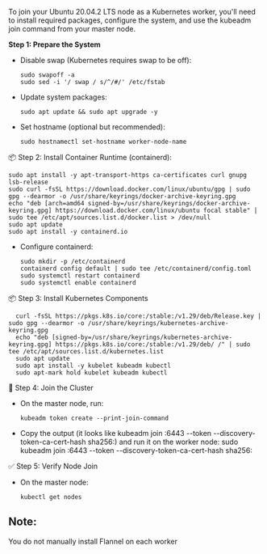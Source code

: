 To join your Ubuntu 20.04.2 LTS node as a Kubernetes worker, you'll need to install required packages, configure the system, and use the kubeadm join command from your master node.

**Step 1: Prepare the System**

- Disable swap (Kubernetes requires swap to be off):

      sudo swapoff -a
      sudo sed -i '/ swap / s/^/#/' /etc/fstab
  
- Update system packages:
  
      sudo apt update && sudo apt upgrade -y
  
- Set hostname (optional but recommended):

      sudo hostnamectl set-hostname worker-node-name



📦 Step 2: Install Container Runtime (containerd):

    sudo apt install -y apt-transport-https ca-certificates curl gnupg lsb-release
    sudo curl -fsSL https://download.docker.com/linux/ubuntu/gpg | sudo gpg --dearmor -o /usr/share/keyrings/docker-archive-keyring.gpg
    echo "deb [arch=amd64 signed-by=/usr/share/keyrings/docker-archive-keyring.gpg] https://download.docker.com/linux/ubuntu focal stable" | sudo tee /etc/apt/sources.list.d/docker.list > /dev/null
    sudo apt update
    sudo apt install -y containerd.io

- Configure containerd:

      sudo mkdir -p /etc/containerd
      containerd config default | sudo tee /etc/containerd/config.toml
      sudo systemctl restart containerd
      sudo systemctl enable containerd

📦 Step 3: Install Kubernetes Components

      curl -fsSL https://pkgs.k8s.io/core:/stable:/v1.29/deb/Release.key | sudo gpg --dearmor -o /usr/share/keyrings/kubernetes-archive-keyring.gpg
      echo "deb [signed-by=/usr/share/keyrings/kubernetes-archive-keyring.gpg] https://pkgs.k8s.io/core:/stable:/v1.29/deb/ /" | sudo tee /etc/apt/sources.list.d/kubernetes.list
      sudo apt update
      sudo apt install -y kubelet kubeadm kubectl
      sudo apt-mark hold kubelet kubeadm kubectl
    
🔐 Step 4: Join the Cluster
- On the master node, run:
 
      kubeadm token create --print-join-command
  
- Copy the output (it looks like kubeadm join <master-ip>:6443 --token <token> --discovery-token-ca-cert-hash sha256:<hash>) and run it on the worker node:
sudo kubeadm join <master-ip>:6443 --token <token> --discovery-token-ca-cert-hash sha256:<hash>

✅ Step 5: Verify Node Join
- On the master node:

      kubectl get nodes
Note:
----
You do not manually install Flannel on each worker



